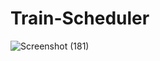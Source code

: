 # Train-Scheduler

![Screenshot (181)](https://user-images.githubusercontent.com/44280043/81525676-75571080-9323-11ea-9efc-7bf2ae929a61.png)
